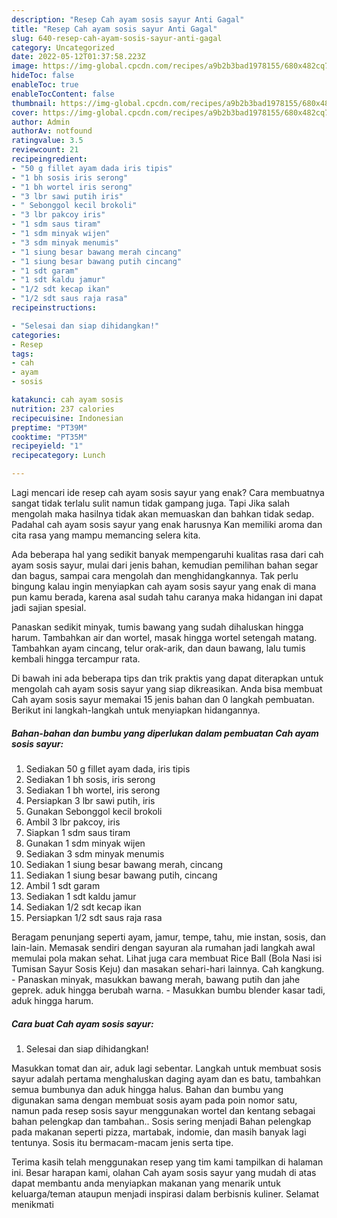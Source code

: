 ```yaml
---
description: "Resep Cah ayam sosis sayur Anti Gagal"
title: "Resep Cah ayam sosis sayur Anti Gagal"
slug: 640-resep-cah-ayam-sosis-sayur-anti-gagal
category: Uncategorized
date: 2022-05-12T01:37:58.223Z
image: https://img-global.cpcdn.com/recipes/a9b2b3bad1978155/680x482cq70/cah-ayam-sosis-sayur-foto-resep-utama.jpg
hideToc: false
enableToc: true
enableTocContent: false
thumbnail: https://img-global.cpcdn.com/recipes/a9b2b3bad1978155/680x482cq70/cah-ayam-sosis-sayur-foto-resep-utama.jpg
cover: https://img-global.cpcdn.com/recipes/a9b2b3bad1978155/680x482cq70/cah-ayam-sosis-sayur-foto-resep-utama.jpg
author: Admin
authorAv: notfound
ratingvalue: 3.5
reviewcount: 21
recipeingredient:
- "50 g fillet ayam dada iris tipis"
- "1 bh sosis iris serong"
- "1 bh wortel iris serong"
- "3 lbr sawi putih iris"
- " Sebonggol kecil brokoli"
- "3 lbr pakcoy iris"
- "1 sdm saus tiram"
- "1 sdm minyak wijen"
- "3 sdm minyak menumis"
- "1 siung besar bawang merah cincang"
- "1 siung besar bawang putih cincang"
- "1 sdt garam"
- "1 sdt kaldu jamur"
- "1/2 sdt kecap ikan"
- "1/2 sdt saus raja rasa"
recipeinstructions:

- "Selesai dan siap dihidangkan!"
categories:
- Resep
tags:
- cah
- ayam
- sosis

katakunci: cah ayam sosis 
nutrition: 237 calories
recipecuisine: Indonesian
preptime: "PT39M"
cooktime: "PT35M"
recipeyield: "1"
recipecategory: Lunch

---
```



Lagi mencari ide resep cah ayam sosis sayur yang enak? Cara membuatnya sangat tidak terlalu sulit namun tidak gampang juga. Tapi Jika salah mengolah maka hasilnya tidak akan memuaskan dan bahkan tidak sedap. Padahal cah ayam sosis sayur yang enak harusnya Kan memiliki aroma dan cita rasa yang mampu memancing selera kita.


Ada beberapa hal yang sedikit banyak mempengaruhi kualitas rasa dari cah ayam sosis sayur, mulai dari jenis bahan, kemudian pemilihan bahan segar dan bagus, sampai cara mengolah dan menghidangkannya. Tak perlu bingung kalau ingin menyiapkan cah ayam sosis sayur yang enak di mana pun kamu berada, karena asal sudah tahu caranya maka hidangan ini dapat jadi sajian spesial.

Panaskan sedikit minyak, tumis bawang yang sudah dihaluskan hingga harum. Tambahkan air dan wortel, masak hingga wortel setengah matang. Tambahkan ayam cincang, telur orak-arik, dan daun bawang, lalu tumis kembali hingga tercampur rata.


Di bawah ini ada beberapa tips dan trik praktis yang dapat diterapkan untuk mengolah cah ayam sosis sayur yang siap dikreasikan. Anda bisa membuat Cah ayam sosis sayur memakai 15 jenis bahan dan 0 langkah pembuatan. Berikut ini langkah-langkah untuk menyiapkan hidangannya.

<!--inarticleads1-->

##### Bahan-bahan dan bumbu yang diperlukan dalam pembuatan Cah ayam sosis sayur:

1. Sediakan 50 g fillet ayam dada, iris tipis
1. Sediakan 1 bh sosis, iris serong
1. Sediakan 1 bh wortel, iris serong
1. Persiapkan 3 lbr sawi putih, iris
1. Gunakan  Sebonggol kecil brokoli
1. Ambil 3 lbr pakcoy, iris
1. Siapkan 1 sdm saus tiram
1. Gunakan 1 sdm minyak wijen
1. Sediakan 3 sdm minyak menumis
1. Sediakan 1 siung besar bawang merah, cincang
1. Sediakan 1 siung besar bawang putih, cincang
1. Ambil 1 sdt garam
1. Sediakan 1 sdt kaldu jamur
1. Sediakan 1/2 sdt kecap ikan
1. Persiapkan 1/2 sdt saus raja rasa


Beragam penunjang seperti ayam, jamur, tempe, tahu, mie instan, sosis, dan lain-lain. Memasak sendiri dengan sayuran ala rumahan jadi langkah awal memulai pola makan sehat. Lihat juga cara membuat Rice Ball (Bola Nasi isi Tumisan Sayur Sosis Keju) dan masakan sehari-hari lainnya. Cah kangkung. - Panaskan minyak, masukkan bawang merah, bawang putih dan jahe geprek. aduk hingga berubah warna. - Masukkan bumbu blender kasar tadi, aduk hingga harum. 

<!--inarticleads2-->

##### Cara buat Cah ayam sosis sayur:


1. Selesai dan siap dihidangkan!

Masukkan tomat dan air, aduk lagi sebentar. Langkah untuk membuat sosis sayur adalah pertama menghaluskan daging ayam dan es batu, tambahkan semua bumbunya dan aduk hingga halus. Bahan dan bumbu yang digunakan sama dengan membuat sosis ayam pada poin nomor satu, namun pada resep sosis sayur menggunakan wortel dan kentang sebagai bahan pelengkap dan tambahan.. Sosis sering menjadi Bahan pelengkap pada makanan seperti pizza, martabak, indomie, dan masih banyak lagi tentunya. Sosis itu bermacam-macam jenis serta tipe. 

Terima kasih telah menggunakan resep yang tim kami tampilkan di halaman ini. Besar harapan kami, olahan Cah ayam sosis sayur yang mudah di atas dapat membantu anda menyiapkan makanan yang menarik untuk keluarga/teman ataupun menjadi inspirasi dalam berbisnis kuliner. Selamat menikmati
